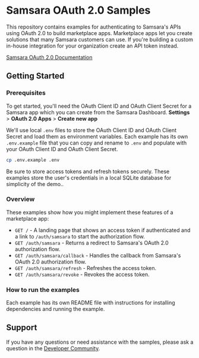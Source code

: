 # Samsara OAuth 2.0 Samples

This repository contains examples for authenticating to Samsara's APIs using OAuth 2.0 to build marketplace apps. Marketplace apps let you create solutions that many Samsara customers can use. If you're building a custom in-house integration for your organization create an API token instead.

[Samsara OAuth 2.0 Documentation](https://developers.samsara.com/docs/oauth-20)

## Getting Started

### Prerequisites

To get started, you'll need the OAuth Client ID and OAuth Client Secret for a Samsara app which you can create from the Samsara Dashboard. **Settings** > **OAuth 2.0 Apps** > **Create new app**

We'll use local `.env` files to store the OAuth Client ID and OAuth Client Secret and load them as environment variables. Each example has its own `.env.example` file that you can copy and rename to `.env` and populate with your OAuth Client ID and OAuth Client Secret.

```sh
cp .env.example .env
```

Be sure to store access tokens and refresh tokens securely. These examples store the user's credentials in a local SQLite database for simplicity of the demo..

### Overview

These examples show how you might implement these features of a marketplace app:

- `GET /` - A landing page that shows an access token if authenticated and a link to `/auth/samsara` to start the authorization flow.
- `GET /auth/samsara` - Returns a redirect to Samsara's OAuth 2.0 authorization flow.
- `GET /auth/samsara/callback` - Handles the callback from Samsara's OAuth 2.0 authorization flow.
- `GET /auth/samsara/refresh` - Refreshes the access token.
- `GET /auth/samsara/revoke` - Revokes the access token.

### How to run the examples

Each example has its own README file with instructions for installing dependencies and running the example.

## Support

If you have any questions or need assistance with the samples, please ask a question in the [Developer Community](https://developers.samsara.com/discuss).